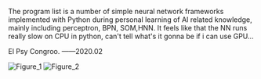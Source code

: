 The program list is a number of simple neural network frameworks implemented with Python during personal learning of AI related knowledge, mainly including perceptron, BPN, SOM,HNN. It feels like that the NN runs really slow on CPU in python, can't tell what's it gonna be if i can use GPU...

El Psy Congroo.
——2020.02

![Figure_1](https://user-images.githubusercontent.com/61769609/112724210-3470e600-8f4d-11eb-878f-7c453fbf14db.png)
![Figure_2](https://user-images.githubusercontent.com/61769609/112724213-363aa980-8f4d-11eb-8dcc-8a2f9c03fcc5.png)

